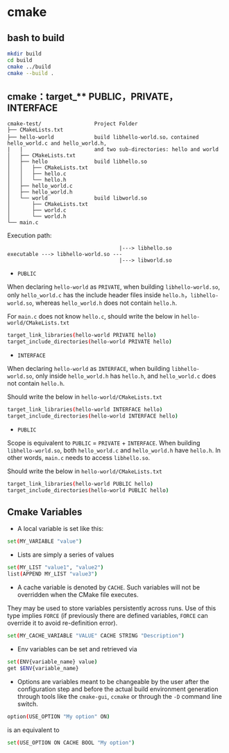# cmake

## bash to build
```bash
mkdir build
cd build
cmake ../build
cmake --build .
```

## cmake：target_** PUBLIC，PRIVATE，INTERFACE

```
cmake-test/                 Project Folder
├── CMakeLists.txt
├── hello-world             build libhello-world.so，contained hello_world.c and hello_world.h,
|   |                       and two sub-directories: hello and world
│   ├── CMakeLists.txt
│   ├── hello               build libhello.so 
│   │   ├── CMakeLists.txt
│   │   ├── hello.c
│   │   └── hello.h         
│   ├── hello_world.c
│   ├── hello_world.h       
│   └── world               build libworld.so
│       ├── CMakeLists.txt
│       ├── world.c
│       └── world.h         
└── main.c
```

Execution path:
```
                                    |---> libhello.so
executable ---> libhello-world.so ---
                                    |---> libworld.so
```

* `PUBLIC`

When declaring `hello-world` as `PRIVATE`, when building `libhello-world.so`, only `hello_world.c` has the include header files inside `hello.h`，`libhello-world.so`, whereas `hello_world.h` does not contain `hello.h`.

For `main.c` does not know `hello.c`, should write the below in `hello-world/CMakeLists.txt`

```bash
target_link_libraries(hello-world PRIVATE hello)
target_include_directories(hello-world PRIVATE hello)
```

* `INTERFACE`

When declaring `hello-world` as `INTERFACE`, when building `libhello-world.so`, only inside `hello_world.h` has `hello.h`, and `hello_world.c` does not contain `hello.h`.

Should write the below in `hello-world/CMakeLists.txt`
```bash
target_link_libraries(hello-world INTERFACE hello)
target_include_directories(hello-world INTERFACE hello)
```

* `PUBLIC`

Scope is equivalent to `PUBLIC` = `PRIVATE` + `INTERFACE`. When building `libhello-world.so`, both `hello_world.c` and `hello_world.h` have `hello.h`. In other words, `main.c` needs to access `libhello.so`.

Should write the below in `hello-world/CMakeLists.txt`

```bash
target_link_libraries(hello-world PUBLIC hello)
target_include_directories(hello-world PUBLIC hello) 
```

## Cmake Variables

* A local variable is set like this:
```bash
set(MY_VARIABLE "value")
```

* Lists are simply a series of values 
```bash
set(MY_LIST "value1", "value2")
list(APPEND MY_LIST "value3")
```

* A cache variable is denoted by `CACHE`. Such variables will not be overridden when the CMake file executes. 

They may be used to store variables persistently across runs. Use of this type implies `FORCE` (if previously there are defined variables, `FORCE` can override it to avoid re-definition error).

```bash
set(MY_CACHE_VARIABLE "VALUE" CACHE STRING "Description")
```

* Env variables can be set and retrieved via
```bash
set(ENV{variable_name} value)
get $ENV{variable_name}
```

* Options are variables meant to be changeable by the user after the configuration step and before the actual build environment generation through tools like the `cmake-gui`, `ccmake` or through the `-D` command line switch.
```bash
option(USE_OPTION "My option" ON)
```
is an equivalent to
```bash
set(USE_OPTION ON CACHE BOOL "My option")
```